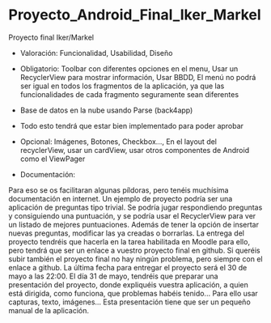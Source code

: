 # Proyecto_Android_Final_Iker_Markel
Proyecto final Iker/Markel

- Valoración: Funcionalidad, Usabilidad, Diseño
- Obligatorio: Toolbar con diferentes opciones en el menu, Usar un RecyclerView para mostrar información, Usar BBDD,
El menú no podrá ser igual en todos los fragmentos de la aplicación, ya que las funcionalidades de cada
fragmento seguramente sean diferentes
- Base de datos en la nube usando Parse (back4app)
- Todo esto tendrá que estar bien implementado para poder aprobar
- Opcional: Imágenes, Botones, Checkbox..., En el layout del recyclerView,
usar un cardView, usar otros componentes de Android como el ViewPager

- Documentación: 


Para eso se os facilitaran algunas píldoras, pero tenéis muchísima documentación en internet.
Un ejemplo de proyecto podría ser una aplicación de preguntas tipo trivial. Se podría jugar respondiendo
preguntas y consiguiendo una puntuación, y se podría usar el RecyclerView para ver un listado de mejores
puntuaciones. Además de tener la opción de insertar nuevas preguntas, modificar las ya creadas o
borrarlas.
La entrega del proyecto tendréis que hacerla en la tarea habilitada en Moodle para ello, pero tendrá que
ser un enlace a vuestro proyecto final en github. Si queréis subir también el proyecto final no hay ningún
problema, pero siempre con el enlace a github. La última fecha para entregar el proyecto será el 30 de
mayo a las 22:00.
El día 31 de mayo, tendréis que preparar una presentación del proyecto, donde expliquéis vuestra
aplicación, a quien está dirigida, como funciona, que problemas habéis tenido... Para ello usar capturas,
texto, imágenes... Esta presentación tiene que ser un pequeño manual de la aplicación.
